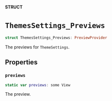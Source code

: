 **STRUCT**

# `ThemesSettings_Previews`

```swift
struct ThemesSettings_Previews: PreviewProvider
```

The previews for ``ThemeSettings``.

## Properties
### `previews`

```swift
static var previews: some View
```

The preview.
